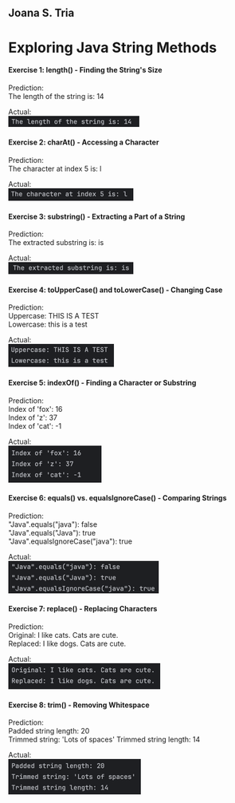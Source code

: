 ## Joana S. Tria
# Exploring Java String Methods

#### Exercise 1: length() - Finding the String's Size

Prediction: <br>
The length of the string is: 14

Actual:<br>
![img.png](img.png)

#### Exercise 2: charAt() - Accessing a Character
Prediction: <br>
The character at index 5 is: l

Actual:<br>
![img_1.png](img_1.png)

#### Exercise 3: substring() - Extracting a Part of a String
Prediction: <br>
The extracted substring is: is

Actual:<br>
![img_2.png](img_2.png)

#### Exercise 4: toUpperCase() and toLowerCase() - Changing Case
Prediction: <br>
Uppercase: THIS IS A TEST<br>
Lowercase: this is a test

Actual:<br>
![img_3.png](img_3.png)

#### Exercise 5: indexOf() - Finding a Character or Substring
Prediction: <br>
Index of 'fox': 16<br>
Index of 'z': 37<br>
Index of 'cat': -1

Actual:<br>
![img_4.png](img_4.png)

#### Exercise 6: equals() vs. equalsIgnoreCase() - Comparing Strings
Prediction: <br>
"Java".equals("java"): false <br>
"Java".equals("Java"): true <br>
"Java".equalsIgnoreCase("java"): true

Actual:<br>
![img_5.png](img_5.png)

#### Exercise 7: replace() - Replacing Characters
Prediction: <br>
Original: I like cats. Cats are cute. <br>
Replaced: I like dogs. Cats are cute.

Actual:<br>
![img_6.png](img_6.png)

#### Exercise 8: trim() - Removing Whitespace
Prediction: <br>
Padded string length: 20 <br>
Trimmed string: 'Lots of spaces'
Trimmed string length: 14

Actual:<br>
![img_7.png](img_7.png)